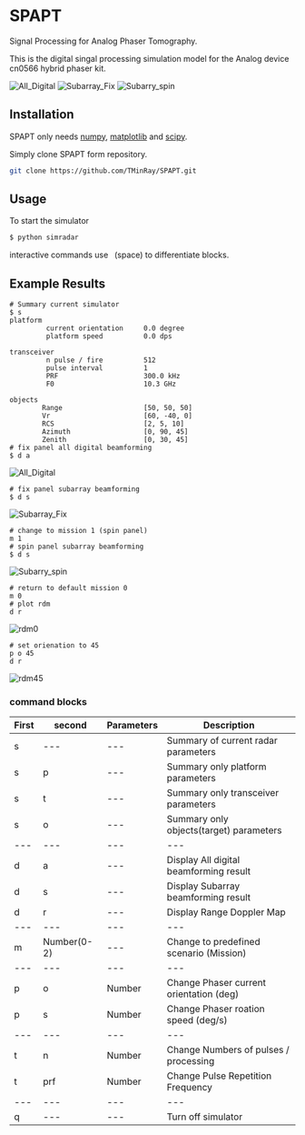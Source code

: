 # SPAPT
Signal Processing for Analog Phaser Tomography.

This is the digital singal processing simulation model for the Analog device cn0566 hybrid phaser kit.

![All_Digital](/image/All_Digital.png)
![Subarray_Fix](/image/Subarray_Fix.png)
![Subarry_spin](/image/Subarry_spin.png)

## Installation
SPAPT only needs [numpy](https://pypi.org/project/numpy/), [matplotlib](https://pypi.org/project/matplotlib/) and [scipy](https://pypi.org/project/scipy/).

Simply clone SPAPT form repository.

```bash
git clone https://github.com/TMinRay/SPAPT.git
```

## Usage

To start the simulator
```bash
$ python simradar
```

interactive commands use ` `(space) to differentiate blocks.

## Example Results
```SPAPT
# Summary current simulator
$ s
platform
         current orientation     0.0 degree
         platform speed          0.0 dps

transceiver
         n pulse / fire          512
         pulse interval          1
         PRF                     300.0 kHz
         F0                      10.3 GHz

objects
        Range                    [50, 50, 50]
        Vr                       [60, -40, 0]
        RCS                      [2, 5, 10]
        Azimuth                  [0, 90, 45]
        Zenith                   [0, 30, 45]
# fix panel all digital beamforming
$ d a
```
![All_Digital](/image/All_Digital.png)
```SPAPT
# fix panel subarray beamforming
$ d s
```
![Subarray_Fix](/image/Subarray_Fix.png)

```SPAPT
# change to mission 1 (spin panel)
m 1
# spin panel subarray beamforming
$ d s
```
![Subarry_spin](/image/Subarry_spin.png)

```SPAPT
# return to default mission 0
m 0
# plot rdm
d r
```
![rdm0](/image/rdm_0_deg.png)
```SPAPT
# set orienation to 45
p o 45
d r
```
![rdm45](/image/rdm_45_deg.png)
### command blocks

| First | second | Parameters | Description |
| --- | --- | --- | --- |
| s | --- | --- | Summary of current radar parameters|
| s |  p  | --- | Summary only platform parameters|
| s |  t  | --- | Summary only transceiver parameters|
| s |  o  | --- | Summary only objects(target) parameters|
| --- | --- | --- | --- |
| d |  a  | --- | Display All digital beamforming result|
| d |  s  | --- | Display Subarray beamforming result|
| d |  r  | --- | Display Range Doppler Map|
| --- | --- | --- | --- |
| m |  Number(0-2)  | --- | Change to predefined scenario (Mission)|
| --- | --- | --- | --- |
| p |  o  | Number | Change Phaser current orientation (deg)|
| p |  s  | Number | Change Phaser roation speed (deg/s)|
| --- | --- | --- | --- |
| t |  n  | Number | Change Numbers of pulses / processing |
| t |  prf  | Number | Change Pulse Repetition Frequency |
| --- | --- | --- | --- |
| q | --- | --- | Turn off simulator |
